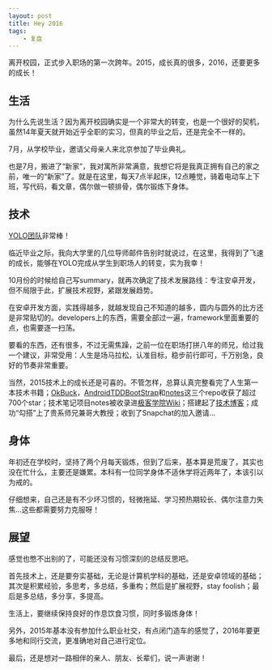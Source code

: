 ```yaml
---
layout: post
title: Hey 2016
tags:
    - 复盘
---
```


离开校园，正式步入职场的第一次跨年。2015，成长真的很多，2016，还要更多的成长！

## 生活
为什么先说生活？因为离开校园确实是一个非常大的转变，也是一个很好的契机，虽然14年夏天就开始近乎全职的实习，但真的毕业之后，还是完全不一样的。

7月，从学校毕业，邀请父母亲人来北京参加了毕业典礼。

也是7月，搬进了“新家”，我对寓所非常满意，我想它将是我真正拥有自己的家之前，唯一的“新家”了。就是在这里，每天7点半起床，12点睡觉，骑着电动车上下班，写代码，看文章，偶尔做一顿排骨，偶尔锻炼下身体。

## 技术
[YOLO团队](https://www.yoloyolo.tv/)非常棒！

临近毕业之际，我向大学里的几位导师邮件告别时就说过，在这里，我得到了飞速的成长，能够在YOLO完成从学生到职场人的转变，实为我幸！

10月份的时候给自己写summary，就再次确定了技术发展路线：专注安卓开发，但不局限于此，扩展技术视野，紧跟发展趋势。

在安卓开发方面，实践得越多，就越发现自己不知道的越多，圆内与圆外的比方还是非常贴切的。developers上的东西，需要全部过一遍，framework里面重要的点，也需要逐一扫荡。

要看的东西，还有很多，不过无需焦躁，之前一位在职场打拼八年的师兄，给过我一个建议，非常受用：人生是场马拉松，认准目标，稳步前行即可，千万别急，良好的节奏非常重要。

当然，2015技术上的成长还是可喜的。不管怎样，总算认真完整看完了人生第一本技术书籍；[OkBuck](https://github.com/Piasy/OkBuck)，[AndroidTDDBootStrap](https://github.com/Piasy/AndroidTDDBootStrap)和[notes](https://github.com/Piasy/notes)这三个repo收获了超过700个star；技术笔记项目notes被收录进[极客学院Wiki](http://wiki.jikexueyuan.com/project/notes/)；搭建起了[技术博客](http://blog.piasy.com/)；成功“勾搭”上了贵系师兄兼哥大教授；收到了Snapchat的加入邀请...

## 身体
年初还在学校时，坚持了两个月每天锻炼，但到了后来，基本算是荒废了，其实也没在忙什么，主要还是嫌累。本科有一位同学身体不适休学将近两年了，本该引以为戒的。

仔细想来，自己还是有不少坏习惯的，轻微拖延、学习预热期较长、偶尔注意力失焦...这些都需要努力克服呀！

## 展望
感觉也憋不出别的了，可能还没有习惯深刻的总结反思吧。

首先技术上，还是要夯实基础，无论是计算机学科的基础，还是安卓领域的基础；其次是积累经验，多思考，多总结，多重构；然后是扩展视野，stay foolish；最后是多总结，多分享，多提高。

生活上，要继续保持良好的作息饮食习惯，同时多锻炼身体！

另外，2015年基本没有参加什么职业社交，有点闭门造车的感觉了，2016年要更多地和同行交流，更准确地对自己进行定位。

最后，还是想对一路相伴的亲人、朋友、长辈们，说一声谢谢！
